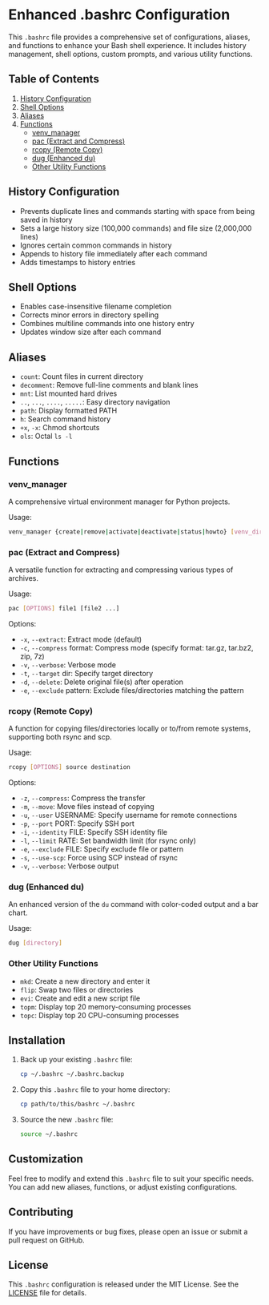 # Enhanced .bashrc Configuration

This `.bashrc` file provides a comprehensive set of configurations, aliases, and functions to enhance your Bash shell experience. It includes history management, shell options, custom prompts, and various utility functions.

## Table of Contents

1. [History Configuration](#history-configuration)
2. [Shell Options](#shell-options)
3. [Aliases](#aliases)
4. [Functions](#functions)
   - [venv_manager](#venv_manager)
   - [pac (Extract and Compress)](#pac-extract-and-compress)
   - [rcopy (Remote Copy)](#rcp-remote-copy)
   - [dug (Enhanced du)](#dug-enhanced-du)
   - [Other Utility Functions](#other-utility-functions)

## History Configuration

- Prevents duplicate lines and commands starting with space from being saved in history
- Sets a large history size (100,000 commands) and file size (2,000,000 lines)
- Ignores certain common commands in history
- Appends to history file immediately after each command
- Adds timestamps to history entries

## Shell Options

- Enables case-insensitive filename completion
- Corrects minor errors in directory spelling
- Combines multiline commands into one history entry
- Updates window size after each command

## Aliases

- `count`: Count files in current directory
- `decomment`: Remove full-line comments and blank lines
- `mnt`: List mounted hard drives
- `..`, `...`, `....`, `.....`: Easy directory navigation
- `path`: Display formatted PATH
- `h`: Search command history
- `+x`, `-x`: Chmod shortcuts
- `ols`: Octal `ls -l`

## Functions

### venv_manager

A comprehensive virtual environment manager for Python projects.

Usage:
```bash
venv_manager {create|remove|activate|deactivate|status|howto} [venv_dir] [python_executable]
```

### pac (Extract and Compress)

A versatile function for extracting and compressing various types of archives.

Usage:
```bash
pac [OPTIONS] file1 [file2 ...]
```

Options:
- `-x`, `--extract`: Extract mode (default)
- `-c`, `--compress` format: Compress mode (specify format: tar.gz, tar.bz2, zip, 7z)
- `-v`, `--verbose`: Verbose mode
- `-t`, `--target` dir: Specify target directory
- `-d`, `--delete`: Delete original file(s) after operation
- `-e`, `--exclude` pattern: Exclude files/directories matching the pattern

### rcopy (Remote Copy)

A function for copying files/directories locally or to/from remote systems, supporting both rsync and scp.

Usage:
```bash
rcopy [OPTIONS] source destination
```

Options:
- `-z`, `--compress`: Compress the transfer
- `-m`, `--move`: Move files instead of copying
- `-u`, `--user` USERNAME: Specify username for remote connections
- `-p`, `--port` PORT: Specify SSH port
- `-i`, `--identity` FILE: Specify SSH identity file
- `-l`, `--limit` RATE: Set bandwidth limit (for rsync only)
- `-e`, `--exclude` FILE: Specify exclude file or pattern
- `-s`, `--use-scp`: Force using SCP instead of rsync
- `-v`, `--verbose`: Verbose output

### dug (Enhanced du)

An enhanced version of the `du` command with color-coded output and a bar chart.

Usage:
```bash
dug [directory]
```

### Other Utility Functions

- `mkd`: Create a new directory and enter it
- `flip`: Swap two files or directories
- `evi`: Create and edit a new script file
- `topm`: Display top 20 memory-consuming processes
- `topc`: Display top 20 CPU-consuming processes

## Installation

1. Back up your existing `.bashrc` file:
   ```bash
   cp ~/.bashrc ~/.bashrc.backup
   ```

2. Copy this `.bashrc` file to your home directory:
   ```bash
   cp path/to/this/bashrc ~/.bashrc
   ```

3. Source the new `.bashrc` file:
   ```bash
   source ~/.bashrc
   ```

## Customization

Feel free to modify and extend this `.bashrc` file to suit your specific needs. You can add new aliases, functions, or adjust existing configurations.

## Contributing

If you have improvements or bug fixes, please open an issue or submit a pull request on GitHub.

## License

This `.bashrc` configuration is released under the MIT License. See the [LICENSE](LICENSE) file for details.
